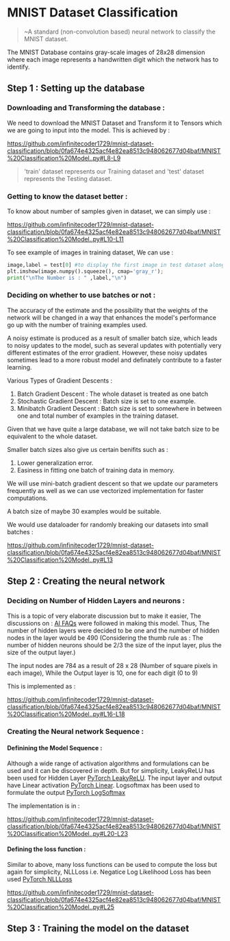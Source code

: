 # MNIST Dataset Classification 
> ~A standard (non-convolution based) neural network to classify the MNIST dataset.

The MNIST Database contains gray-scale images of 28x28 dimension where each image represents a handwritten digit which the network has to identify.

## Step 1 : Setting up the database 

### Downloading and Transforming the database : 

We need to download the MNIST Dataset and Transform it to Tensors which we are going to input into the model. This is achieved by :

https://github.com/infinitecoder1729/mnist-dataset-classification/blob/0fa674e4325acf4e82ea8513c948062677d04baf/MNIST%20Classification%20Model..py#L8-L9

> 'train' dataset represents our Training dataset and 'test' dataset represents the Testing dataset.

### Getting to know the dataset better : 

To know about number of samples given in dataset, we can simply use :

https://github.com/infinitecoder1729/mnist-dataset-classification/blob/0fa674e4325acf4e82ea8513c948062677d04baf/MNIST%20Classification%20Model..py#L10-L11

To see example of images in training dataset, We can use :

```py
image,label = test[0] #to display the first image in test dataset along with its corresponding number
plt.imshow(image.numpy().squeeze(), cmap='gray_r');
print("\nThe Number is : " ,label,"\n")
```
### Deciding on whether to use batches or not :

The accuracy of the estimate and the possibility that the weights of the network will be changed in a way that enhances the model's performance go up with the number of training examples used. 

A noisy estimate is produced as a result of smaller batch size, which leads to noisy updates to the model, such as several updates with potentially very different estimates of the error gradient. However, these noisy updates sometimes lead to a more robust model and definately contribute to a faster learning.

Various Types of Gradient Descents :
1.   Batch Gradient Descent : The whole dataset is treated as one batch
2.   Stochastic Gradient Descent : Batch size is set to one example.
3.   Minibatch Gradient Descent : Batch size is set to somewhere in between one and total number of examples in the training dataset.

Given that we have quite a large database, we will not take batch size to be equivalent to the whole dataset.

Smaller batch sizes also give us certain benifits such as :

1. Lower generalization error.
2. Easiness in fitting one batch of training data in memory.

We will use mini-batch gradient descent so that we update our parameters frequently as well as we can use vectorized implementation for faster computations.

A batch size of maybe 30 examples would be suitable. 

We would use dataloader for randomly breaking our datasets into small batches :

https://github.com/infinitecoder1729/mnist-dataset-classification/blob/0fa674e4325acf4e82ea8513c948062677d04baf/MNIST%20Classification%20Model..py#L13

## Step 2 : Creating the neural network

### Deciding on Number of Hidden Layers and neurons :

This is a topic of very elaborate discussion but to make it easier, The discussions on : [AI FAQs](http://www.faqs.org/faqs/ai-faq/neural-nets/part3/) were followed in making this model. Thus, The number of hidden layers were decided to be one and the number of hidden nodes in the layer would be 490 (Considering the thumb rule as : The number of hidden neurons should be 2/3 the size of the input layer, plus the size of the output layer.)

The input nodes are 784 as a result of 28 x 28 (Number of square pixels in each image), While the Output layer is 10, one for each digit (0 to 9)

This is implemented as :

https://github.com/infinitecoder1729/mnist-dataset-classification/blob/0fa674e4325acf4e82ea8513c948062677d04baf/MNIST%20Classification%20Model..py#L16-L18

### Creating the Neural network Sequence :

#### Definining the Model Sequence : 

Although a wide range of activation algorithms and formulations can be used and it can be discovered in depth. But for simplicity, LeakyReLU has been used for Hidden Layer [PyTorch LeakyReLU](https://pytorch.org/docs/stable/generated/torch.nn.LeakyReLU.html). The input layer and output have Linear activation [PyTorch Linear](https://pytorch.org/docs/stable/generated/torch.nn.Linear.html). Logsoftmax has been used to formulate the output [PyTorch LogSoftmax](https://pytorch.org/docs/stable/generated/torch.nn.LogSoftmax.html)

The implementation is in : 

https://github.com/infinitecoder1729/mnist-dataset-classification/blob/0fa674e4325acf4e82ea8513c948062677d04baf/MNIST%20Classification%20Model..py#L20-L23

#### Defining the loss function : 

Similar to above, many loss functions can be used to compute the loss but again for simplicity, NLLLoss i.e. Negatice Log Likelihood Loss has been used [PyTorch NLLLoss](https://pytorch.org/docs/stable/generated/torch.nn.NLLLoss.html)

https://github.com/infinitecoder1729/mnist-dataset-classification/blob/0fa674e4325acf4e82ea8513c948062677d04baf/MNIST%20Classification%20Model..py#L25

## Step 3 : Training the model on the dataset

